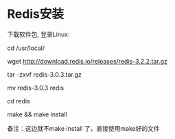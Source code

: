 # Redis安装


下载软件包, 登录Linux:

cd /usr/local/

wget http://download.redis.io/releases/redis-3.2.2.tar.gz

tar -zxvf redis-3.0.3.tar.gz

mv redis-3.0.3  redis

cd redis

make && make install



备注：这边就不make install 了，直接使用make好的文件